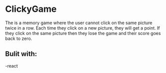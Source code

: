 # ClickyGame

The is a memory game where the user cannot click on the same picture twice in a row.  Each time they click on a new picture, they will get a point.  If they click on the same picture then they lose the game and their score goes back to zero.

## Bulit with:
-react 
